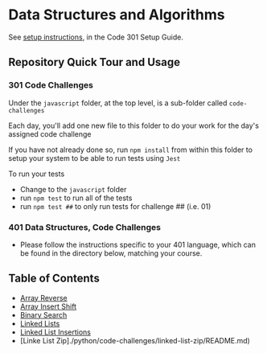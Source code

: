 # Data Structures and Algorithms

See [setup instructions](https://codefellows.github.io/setup-guide/code-301/3-code-challenges), in the Code 301 Setup Guide.

## Repository Quick Tour and Usage

### 301 Code Challenges

Under the `javascript` folder, at the top level, is a sub-folder called `code-challenges`

Each day, you'll add one new file to this folder to do your work for the day's assigned code challenge

If you have not already done so, run `npm install` from within this folder to setup your system to be able to run tests using `Jest`

To run your tests

- Change to the `javascript` folder
- run `npm test` to run all of the tests
- run `npm test ##` to only run tests for challenge ## (i.e. 01)

### 401 Data Structures, Code Challenges

- Please follow the instructions specific to your 401 language, which can be found in the directory below, matching your course.

## Table of Contents

- [Array Reverse](./python/code-challenges/array-reverse/README.md)
- [Array Insert Shift](./python/code-challenges/array-insert-shift/README.md)
- [Binary Search](./python/code-challenges/array-binary-search/README.md)
- [Linked Lists](./python/code-challenges/linked-list/README.md)
- [Linked List Insertions](./python/code-challenges/linked-list/README.md)
- [Linke List Zip]./python/code-challenges/linked-list-zip/README.md)
